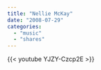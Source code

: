 ```yaml
---
title: "Nellie McKay"
date: "2008-07-29"
categories:
  - "music"
  - "shares"
---
```


{{< youtube YJZY-Czcp2E >}}

